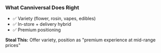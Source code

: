### What Canniversal Does Right
- ✅ Variety (flower, rosin, vapes, edibles)
- ✅ In-store + delivery hybrid
- ✅ Premium positioning

**Steal This:** Offer variety, position as "premium experience at mid-range prices"
